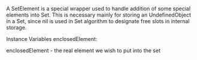 A SetElement is a special wrapper used to handle addition of some special elements into Set.
This is necessary mainly for storing an UndefinedObject in a Set, since nil is used in Set algorithm to designate free slots in internal storage.

Instance Variables
	enclosedElement:		<Object>

enclosedElement
	- the real element we wish to put into the set
